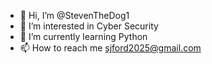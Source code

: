 - 👋 Hi, I’m @StevenTheDog1
- 👀 I’m interested in Cyber Security
- 🌱 I’m currently learning Python
- 📫 How to reach me sjford2025@gmail.com

<!---
StevenTheDog1/StevenTheDog1 is a ✨ special ✨ repository because its `README.md` (this file) appears on your GitHub profile.
You can click the Preview link to take a look at your changes.
--->
